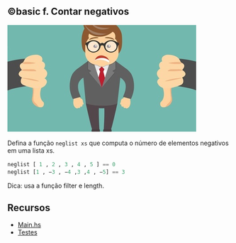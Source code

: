 ## ©basic f. Contar negativos

![](image.jpg)

Defina a função `neglist xs` que computa o número de elementos negativos em uma lista xs.

```hs
neglist [ 1 , 2 , 3 , 4 , 5 ] == 0
neglist [1 , −3 , −4 ,3 ,4 , −5] == 3
```

Dica: usa a função filter e length.

## Recursos 

- [Main.hs](Main.hs)
- [Testes](t.vpl)


